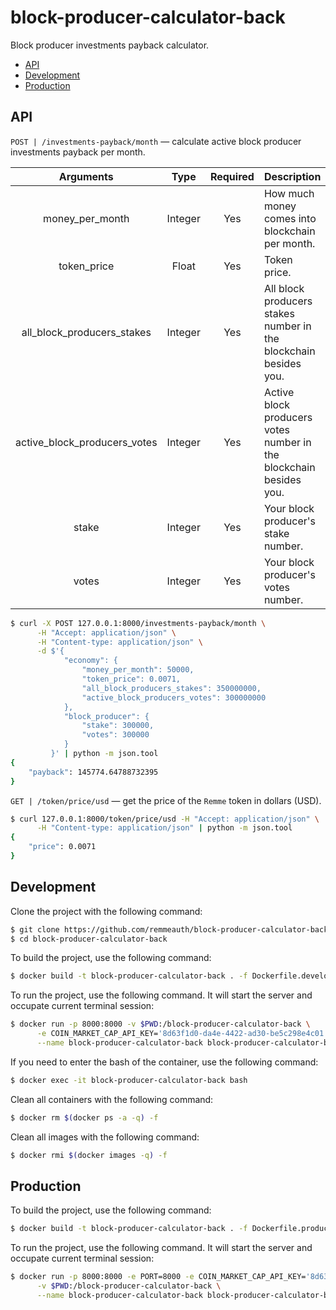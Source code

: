# block-producer-calculator-back

Block producer investments payback calculator.

  * [API](#api)
  * [Development](#development)
  * [Production](#production)

## API

`POST | /investments-payback/month` — calculate active block producer investments payback per month.

| Arguments                     | Type    | Required | Description                                                        |
| :---------------------------: | :-----: | :------: | ------------------------------------------------------------------ |
| money_per_month               | Integer | Yes      | How much money comes into blockchain per month.                    |
| token_price                   | Float   | Yes      | Token price.                                                       |
| all_block_producers_stakes    | Integer | Yes      | All block producers stakes number in the blockchain besides you.   |
| active_block_producers_votes  | Integer | Yes      | Active block producers votes number in the blockchain besides you. |
| stake                         | Integer | Yes      | Your block producer's stake number.                                |
| votes                         | Integer | Yes      | Your block producer's votes number.                                |

```bash
$ curl -X POST 127.0.0.1:8000/investments-payback/month \
      -H "Accept: application/json" \
      -H "Content-type: application/json" \
      -d $'{
            "economy": {
                "money_per_month": 50000,
                "token_price": 0.0071,
                "all_block_producers_stakes": 350000000,
                "active_block_producers_votes": 300000000
            },
            "block_producer": {
                "stake": 300000,
                "votes": 300000
            }
         }' | python -m json.tool
{
    "payback": 145774.64788732395
}
```

`GET | /token/price/usd` — get the price of the `Remme` token in dollars (USD).

```bash
$ curl 127.0.0.1:8000/token/price/usd -H "Accept: application/json" \
      -H "Content-type: application/json" | python -m json.tool
{
    "price": 0.0071
}
```

## Development

Clone the project with the following command:

```bash
$ git clone https://github.com/remmeauth/block-producer-calculator-back.git
$ cd block-producer-calculator-back
```

To build the project, use the following command:

```bash
$ docker build -t block-producer-calculator-back . -f Dockerfile.development
```

To run the project, use the following command. It will start the server and occupate current terminal session:

```bash
$ docker run -p 8000:8000 -v $PWD:/block-producer-calculator-back \
      -e COIN_MARKET_CAP_API_KEY='8d63f1d0-da4e-4422-ad30-be5c298e4c01' \
      --name block-producer-calculator-back block-producer-calculator-back
```

If you need to enter the bash of the container, use the following command:

```bash
$ docker exec -it block-producer-calculator-back bash
```

Clean all containers with the following command:

```bash
$ docker rm $(docker ps -a -q) -f
```

Clean all images with the following command:

```bash
$ docker rmi $(docker images -q) -f
```

## Production

To build the project, use the following command:

```bash
$ docker build -t block-producer-calculator-back . -f Dockerfile.production
```

To run the project, use the following command. It will start the server and occupate current terminal session:

```bash
$ docker run -p 8000:8000 -e PORT=8000 -e COIN_MARKET_CAP_API_KEY='8d63f1d0-da4e-4422-ad30-be5c298e4c01' \
      -v $PWD:/block-producer-calculator-back \
      --name block-producer-calculator-back block-producer-calculator-back
```
